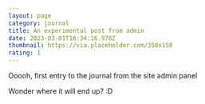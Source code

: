 ```yaml
---
layout: page
category: journal
title: An experimental post from admin
date: 2023-03-01T16:34:16.978Z
thumbnail: https://via.placeholder.com/350x150
rating: 1
---
```

O﻿oooh, first entry to the journal from the site admin panel

W﻿onder where it will end up? :D